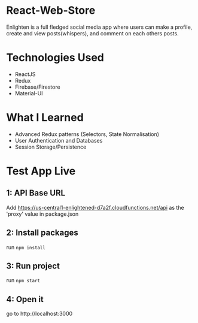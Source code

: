 # React-Web-Store

Enlighten is a full fledged social media app where users can make a profile, create and view posts(whispers), and comment on each others posts. 

# Technologies Used

* ReactJS
* Redux
* Firebase/Firestore
* Material-UI

# What I Learned

* Advanced Redux patterns (Selectors, State Normalisation)
* User Authentication and Databases
* Session Storage/Persistence


# Test App Live

## 1: API Base URL

Add https://us-central1-enlightened-d7a2f.cloudfunctions.net/api as the 'proxy' value in package.json

## 2: Install packages

run `npm install`

## 3: Run project

run `npm start`

## 4: Open it

go to http://localhost:3000